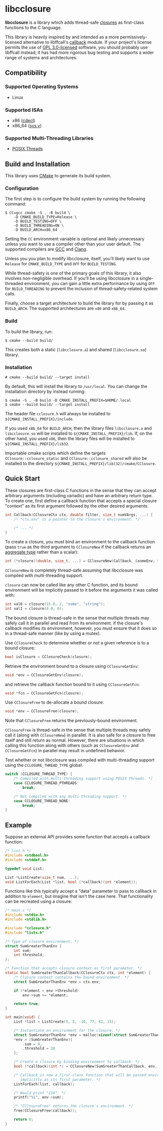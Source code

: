 # libcclosure

**libcclosure** is a library which adds thread-safe [closures](https://en.wikipedia.org/wiki/Closure_(computer_programming)) as first-class functions to the C language.

This library is heavily inspired by and intended as a more permissively-licensed alternative to libffcall's [callback](https://www.gnu.org/software/libffcall/callback.html) module. If your project's license permits the use of [GPL 3.0-licensed](https://www.gnu.org/licenses/gpl-3.0.html) software, you should probably use libffcall instead; it has had more rigorous bug testing and supports a wider range of systems and architectures.

## Compatibility

### Supported Operating Systems
- Linux

### Supported ISAs
- x86 ([cdecl](https://en.wikipedia.org/wiki/X86_calling_conventions#cdecl))
- x86_64 ([sys v](https://en.wikipedia.org/wiki/X86_calling_conventions#System_V_AMD64_ABI))

### Supported Multi-Threading Libraries
- [POSIX Threads](https://en.wikipedia.org/wiki/POSIX_Threads)

## Build and Installation

This library uses [CMake](https://cmake.org/) to generate its build system.

### Configuration

The first step is to configure the build system by running the following command:

```
$ CC=gcc cmake -S . -B build \
    -D CMAKE_BUILD_TYPE=Release \
    -D BUILD_TESTING=OFF \
    -D BUILD_THREADING=ON \
    -D BUILD_ARCH=x86_64
```

Setting the `CC` environment variable is optional and likely unnecessary unless you want to use a compiler other than your user default. The supported compilers are [GCC](https://gcc.gnu.org/) and [Clang](https://clang.llvm.org/).

Unless you you plan to modify libcclosure, itself, you'll likely want to use `Release` for `CMAKE_BUILD_TYPE` and `OFF` for `BUILD_TESTING`.

While thread-safety is one of the primary goals of this library, it also involves non-negligible overhead. If you'll be using libcclosure in a single-threaded environment, you can gain a little extra performance by using `OFF` for `BUILD_THREADING` to prevent the inclusion of thread-safety-related system calls.

Finally, choose a target architecture to build the library for by passing it as `BUILD_ARCH`. The supported architectures are `x86` and `x86_64`.

### Build

To build the library, run:

```
$ cmake --build build/
```

This creates both a static (`libcclosure.a`) and shared (`libcclosure.so`) library.

### Installation

```
# cmake --build build/ --target install
```

By default, this will install the library to `/usr/local`. You can change the installation directory by instead running:

```
$ cmake -S . -B build -D CMAKE_INSTALL_PREFIX=$HOME/.local
$ cmake --build build/ --target install
```

The header file `cclosure.h` will always be installed to `${CMAKE_INSTALL_PREFIX}/include`.

If you used `x86_64` for `BUILD_ARCH`, then the library files `libcclosure.a` and `libcclosure.so` will be installed to `${CMAKE_INSTALL_PREFIX}/lib`. If, on the other hand, you used `x86`, then the library files will be installed to `${CMAKE_INSTALL_PREFIX}/lib32`.

Importable cmake scripts which define the targets `CClosure::cclosure_static` and `CClosure::cclosure_shared` will also be installed to the directory `${CMAKE_INSTALL_PREFIX}/lib(32)/cmake/CClosure`.

## Quick Start

These closures are first-class C functions in the sense that they can accept arbitrary arguments (including variadic) and have an arbitrary return type. To create one, first define a callback function that accepts a special closure "context" as its first argument followed by the other desired arguments:

```c
int Callback(CClosureCtx ctx, double filter, size_t numVArgs, ...) {
    /* "ctx.env" is a pointer to the closure's environment. */

    /* ... */
}
```

To create a closure, you must bind an environment to the callback function (pass `true` as the third argument to `CClosureNew` if the callback returns an [aggregate type](https://gcc.gnu.org/onlinedocs/gcc-3.4.2/gccint/Aggregate-Return.html) rather than a scalar):

```c
int (*closure)(double, size_t, ...) = CClosureNew(Callback, &someEnv, false);
```

`CClosureNew` is completely thread-safe assuming that libcclosure was compiled with multi-threading support.

`closure` can now be called like any other C function, and its bound environment will be implicitly passed to it before the arguments it was called with:

```c
int val0 = closure(15.0, 2, "some", "string");
int val1 = closure(8.0, 0);
```

The bound closure is thread-safe in the sense that multiple threads may safely call it in parallel and read from its environment. If the closure's callback modifies its environment, however, you must ensure that it does so in a thread-safe manner (like by using a mutex).

Use `CClosureCheck` to determine whether or not a given reference is to a bound closure:

```c
bool isClosure = CClosureCheck(closure);
```

Retrieve the environment bound to a closure using `CClosureGetEnv`:

```c
void *env = CClosureGetEnv(closure);
```

and retrieve the callback function bound to it using `CClosureGetFcn`:

```c
void *fcn = CClosureGetFcn(closure);
```

Use `CClosureFree` to de-allocate a bound closure:

```c
void *env = CClosureFree(closure);
```

Note that `CClosureFree` returns the previously-bound environment.

`CClosureFree` is thread-safe in the sense that multiple threads may safely call it (along with `CClosureNew`) in parallel. It is also safe for a closure to free itself and still return as normal. However, there are
situations in which calling this function along with others (such as `CClosureGetEnv` and `CClosureGetFcn`)
in parallel may result in undefined behavior.

Test whether or not libcclosure was compiled with multi-threading support using the `CCLOSURE_THREAD_TYPE` global:

```c
switch (CCLOSURE_THREAD_TYPE) {
    /* Compiled with multi-threading support using POSIX Threads. */
    case CCLOSURE_THREAD_PTHREADS:
        break;

    /* Not compiled with any multi-threading support. */
    case CCLOSURE_THREAD_NONE:
        break;
}
```

## Example

Suppose an external API provides some function that accepts a callback function:

```c
/* list.h */
#include <stdbool.h>
#include <stddef.h>

typedef void List;

List *ListCreate(size_t num, ...);
void ListForEach(List *list, bool (*callback)(int *element));
```

Functions like this typically accept a "data" parameter to pass to callback in addition to `element`, but imagine that isn't the case here. That functionality can be recreated using a closure:

```c
/* main.c */
#include <stdio.h>
#include <stdlib.h>

#include "cclosure.h"
#include "lists.h"

/* Type of closure environment. */
struct SumGreaterThanEnv {
    int sum;
    int threshold;
};

/* Function that accepts closure context as first parameter. */
static bool SumGreaterThanCallback(CClosureCtx ctx, int *element) {
    /* Closure context contains the bound environment. */
    struct SumGreaterThanEnv *env = ctx.env;

    if (*element > env->threshold)
        env->sum += *element;

    return true;
}

int main(void) {
    List *list = ListCreate(5, 3, -10, 77, 42, 15);

    /* Instantiate an environment for the closure. */
    struct SumGreaterThanEnv *env = malloc(sizeof(struct SumGreaterThanEnv));
    *env = (SumGreaterThanEnv){
        .sum = 0,
        .threshold = 10
    };

    /* Create a closure by binding environment to callback. */
    bool (*callback)(int *) = CClosureNew(SumGreaterThanCallback, env, false);

    /* Callback is now a first-class function that will be passed environment
       implicitly as its first parameter. */
    ListForEach(list, callback);

    /* Would print "134". */
    printf("%i", env->sum);

    /* "CClosureFree" returns the closure's environment. */
    free(CClosureFree(callback));

    return 0;
}
```